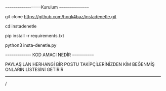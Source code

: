 ------------------Kurulum ---------------

git clone https://github.com/hoqk4baz/instadenetle.git

cd instadenetle

pip install -r requirements.txt

python3 insta-denetle.py



------------- KOD AMACI NEDİR -----------

PAYLAŞILAN HERHANGİ BİR POSTU TAKİPÇİLERİNİZDEN
KİM BEĞENMİŞ ONLARIN LİSTESİNİ GETİRİR

------------------------------------------







/
